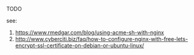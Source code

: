 TODO

see:

1. https://www.rmedgar.com/blog/using-acme-sh-with-nginx
1. http://www.cyberciti.biz/faq/how-to-configure-nginx-with-free-lets-encrypt-ssl-certificate-on-debian-or-ubuntu-linux/
